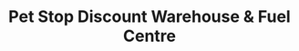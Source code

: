 ---
title: "Pet Stop Discount Warehouse & Fuel Centre"
url: /ballina/pet-stop-discount-warehouse-and-fuel-centre/
shop: pet
---